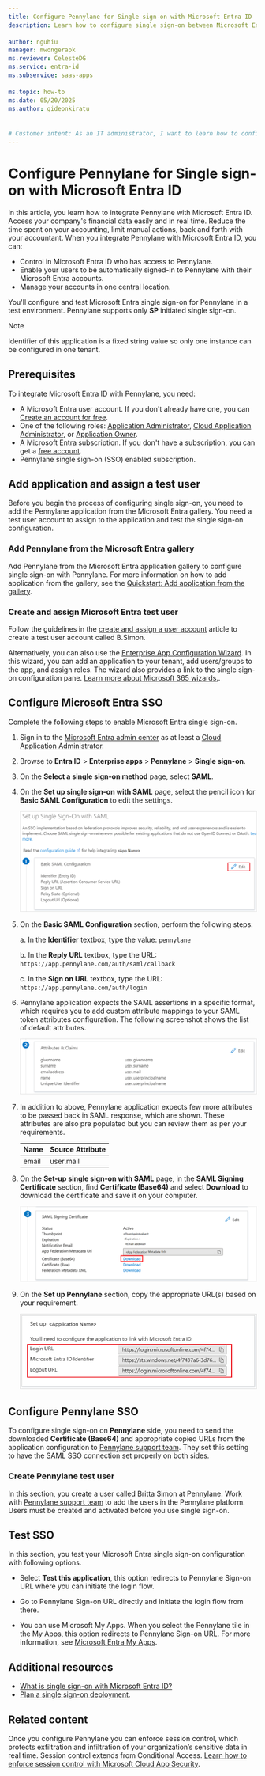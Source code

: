 ```yaml
---
title: Configure Pennylane for Single sign-on with Microsoft Entra ID
description: Learn how to configure single sign-on between Microsoft Entra ID and Pennylane.

author: nguhiu
manager: mwongerapk
ms.reviewer: CelesteDG
ms.service: entra-id
ms.subservice: saas-apps

ms.topic: how-to
ms.date: 05/20/2025
ms.author: gideonkiratu


# Customer intent: As an IT administrator, I want to learn how to configure single sign-on between Microsoft Entra ID and Pennylane so that I can control who has access to Pennylane, enable automatic sign-in with Microsoft Entra accounts, and manage my accounts in one central location.
---
```


# Configure Pennylane for Single sign-on with Microsoft Entra ID

In this article, you learn how to integrate Pennylane with Microsoft Entra ID. Access your company's financial data easily and in real time. Reduce the time spent on your accounting, limit manual actions, back and forth with your accountant. When you integrate Pennylane with Microsoft Entra ID, you can:

* Control in Microsoft Entra ID who has access to Pennylane.
* Enable your users to be automatically signed-in to Pennylane with their Microsoft Entra accounts.
* Manage your accounts in one central location.

You'll configure and test Microsoft Entra single sign-on for Pennylane in a test environment. Pennylane supports only **SP** initiated single sign-on.

> [!NOTE]
> Identifier of this application is a fixed string value so only one instance can be configured in one tenant.

## Prerequisites

To integrate Microsoft Entra ID with Pennylane, you need:

* A Microsoft Entra user account. If you don't already have one, you can [Create an account for free](https://azure.microsoft.com/free/?WT.mc_id=A261C142F).
* One of the following roles: [Application Administrator](/entra/identity/role-based-access-control/permissions-reference#application-administrator), [Cloud Application Administrator](/entra/identity/role-based-access-control/permissions-reference#cloud-application-administrator), or [Application Owner](/entra/fundamentals/users-default-permissions#owned-enterprise-applications).
* A Microsoft Entra subscription. If you don't have a subscription, you can get a [free account](https://azure.microsoft.com/free/).
* Pennylane single sign-on (SSO) enabled subscription.

## Add application and assign a test user

Before you begin the process of configuring single sign-on, you need to add the Pennylane application from the Microsoft Entra gallery. You need a test user account to assign to the application and test the single sign-on configuration.

<a name='add-pennylane-from-the-azure-ad-gallery'></a>

### Add Pennylane from the Microsoft Entra gallery

Add Pennylane from the Microsoft Entra application gallery to configure single sign-on with Pennylane. For more information on how to add application from the gallery, see the [Quickstart: Add application from the gallery](~/identity/enterprise-apps/add-application-portal.md).

<a name='create-and-assign-azure-ad-test-user'></a>

### Create and assign Microsoft Entra test user

Follow the guidelines in the [create and assign a user account](~/identity/enterprise-apps/add-application-portal-assign-users.md) article to create a test user account called B.Simon.

Alternatively, you can also use the [Enterprise App Configuration Wizard](https://portal.office.com/AdminPortal/home?Q=Docs#/azureadappintegration). In this wizard, you can add an application to your tenant, add users/groups to the app, and assign roles. The wizard also provides a link to the single sign-on configuration pane. [Learn more about Microsoft 365 wizards.](/microsoft-365/admin/misc/azure-ad-setup-guides). 

<a name='configure-azure-ad-sso'></a>

## Configure Microsoft Entra SSO

Complete the following steps to enable Microsoft Entra single sign-on.

1. Sign in to the [Microsoft Entra admin center](https://entra.microsoft.com) as at least a [Cloud Application Administrator](~/identity/role-based-access-control/permissions-reference.md#cloud-application-administrator).
1. Browse to **Entra ID** > **Enterprise apps** > **Pennylane** > **Single sign-on**.
1. On the **Select a single sign-on method** page, select **SAML**.
1. On the **Set up single sign-on with SAML** page, select the pencil icon for **Basic SAML Configuration** to edit the settings.

   ![Screenshot shows how to edit Basic SAML Configuration.](common/edit-urls.png "Basic Configuration")

1. On the **Basic SAML Configuration** section, perform the following steps:

    a. In the **Identifier** textbox, type the value:
    `pennylane`

    b. In the **Reply URL** textbox, type the URL:
    `https://app.pennylane.com/auth/saml/callback`

    c. In the **Sign on URL** textbox, type the URL:
    `https://app.pennylane.com/auth/login`

1. Pennylane application expects the SAML assertions in a specific format, which requires you to add custom attribute mappings to your SAML token attributes configuration. The following screenshot shows the list of default attributes.

	![Screenshot shows the image of attributes configuration.](common/default-attributes.png "Image")

1. In addition to above, Pennylane application expects few more attributes to be passed back in SAML response, which are shown. These attributes are also pre populated but you can review them as per your requirements.

	| Name |  Source Attribute|
	| ---------------|  --------- |
    | email | user.mail |

1. On the **Set-up single sign-on with SAML** page, in the **SAML Signing Certificate** section,  find **Certificate (Base64)** and select **Download** to download the certificate and save it on your computer.

    ![Screenshot shows the Certificate download link.](common/certificatebase64.png "Certificate")

1. On the **Set up Pennylane** section, copy the appropriate URL(s) based on your requirement.

	![Screenshot shows to copy configuration appropriate URL.](common/copy-configuration-urls.png "Metadata")

## Configure Pennylane SSO

To configure single sign-on on **Pennylane** side, you need to send the downloaded **Certificate (Base64)** and appropriate copied URLs from the application configuration to [Pennylane support team](mailto:key-accounts-tech@pennylane.com). They set this setting to have the SAML SSO connection set properly on both sides.

### Create Pennylane test user

In this section, you create a user called Britta Simon at Pennylane. Work with [Pennylane support team](mailto:key-accounts-tech@pennylane.com) to add the users in the Pennylane platform. Users must be created and activated before you use single sign-on.

## Test SSO 

In this section, you test your Microsoft Entra single sign-on configuration with following options. 

* Select **Test this application**, this option redirects to Pennylane Sign-on URL where you can initiate the login flow. 

* Go to Pennylane Sign-on URL directly and initiate the login flow from there.

* You can use Microsoft My Apps. When you select the Pennylane tile in the My Apps, this option redirects to Pennylane Sign-on URL. For more information, see [Microsoft Entra My Apps](/azure/active-directory/manage-apps/end-user-experiences#azure-ad-my-apps).

## Additional resources

* [What is single sign-on with Microsoft Entra ID?](~/identity/enterprise-apps/what-is-single-sign-on.md)
* [Plan a single sign-on deployment](~/identity/enterprise-apps/plan-sso-deployment.md).

## Related content

Once you configure Pennylane you can enforce session control, which protects exfiltration and infiltration of your organization’s sensitive data in real time. Session control extends from Conditional Access. [Learn how to enforce session control with Microsoft Cloud App Security](/cloud-app-security/proxy-deployment-aad).
